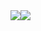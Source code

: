 <div style="display: flex;">
  <img src="https://github-readme-stats.vercel.app/api?username=giovananog&show_icons=true&include_all_commits=true&count_private=true&hide_border=true&theme=dark" />

  <img src="https://github-readme-stats.vercel.app/api/top-langs/?username=giovananog&langs_count=10&layout=compact&hide_border=true&theme=dark" />
</div>
